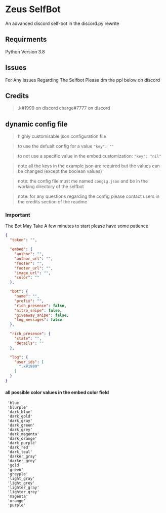 # Zeus SelfBot
An advanced discord self-bot in the discord.py rewrite

## Requirments
Python Version 3.8

## Issues
For Any Issues Regarding The Selfbot Please dm the ppl below on discord

## Credits
> .k#1999 on discord
> charge#7777 on discord

## dynamic config file

> highly customisable json configuration file

> to use the defualt config for a value ```"key": ""``` 

> to not use a specific value in the embed customization: ```"key": "nil"```  

> note all the keys in the example json are required but the values can be changed (except the boolean values)

> note: the config file must me named ```congig.json``` and be in the working directory of the selfbot

> note: for any questions regarding the config please contact users in the credits section of the readme

### Important

The Bot May Take A few minutes to start please have some patience

```json
{
  "token": "",

  "embed": {
    "author": "",
    "author_url": "",
    "footer": "",
    "footer_url": "",
    "image_url": "",
    "color": ""
  },

  "bot": {
    "name": "",
    "prefix": "",
    "rich_presence": false,
    "nitro_snipe": false,
    "giveaway_snipe": false,
    "log_messages": false
  },

  "rich_presence": {
    "state": "",
    "details": ""
  },

  "log": {
    "user_ids": [
      ".k#1999"
    ]
  }
}
```
#### all possible color values in the embed color field

```
 'blue'
 'blurple'
 'dark_blue'
 'dark_gold'
 'dark_gray'
 'dark_green'
 'dark_grey'
 'dark_magenta'
 'dark_orange'
 'dark_purple'
 'dark_red'
 'dark_teal'
 'darker_gray'
 'darker_grey'
 'gold'
 'green'
 'greyple'
 'light_gray'
 'light_grey'
 'lighter_gray'
 'lighter_grey'
 'magenta'
 'orange'
 'purple'
```
